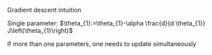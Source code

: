 Gradient descent intuition

Single parameter: $\theta_{1}:=\theta_{1}-\alpha \frac{d}{d \theta_{1}} J\left(\theta_{1}\right)$ 

If more than one parameters, one needs to update simultaneously

